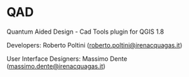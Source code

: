 QAD
===

Quantum Aided Design - Cad Tools plugin for QGIS 1.8

Developers:
Roberto Poltini (roberto.poltini@irenacquagas.it)

User Interface Designers:
Massimo Dente (massimo.dente@irenacquagas.it)
